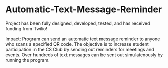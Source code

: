 # Automatic-Text-Message-Reminder


Project has been fully designed, developed, tested, and has received funding from Twilio!

Impact: Program can send an automatic text message reminder to anyone who scans a specified QR code. The objective is to increase student participation in the CS Club by sending out reminders for meetings and events. Over hundreds of text messages can be sent out simulatenously by running the program.
